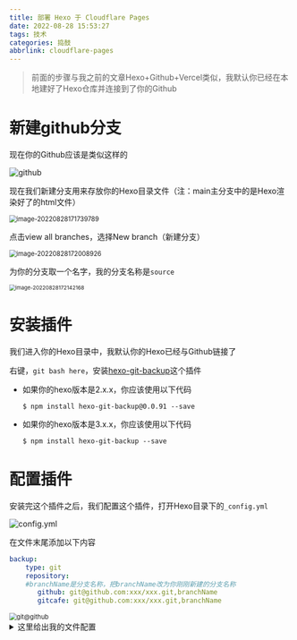 ```yaml
---
title: 部署 Hexo 于 Cloudflare Pages
date: 2022-08-28 15:53:27
tags: 技术
categories: 捣鼓
abbrlink: cloudflare-pages
---
```


> 前面的步骤与我之前的文章Hexo+Github+Vercel类似，我默认你已经在本地建好了Hexo仓库并连接到了你的Github

# 新建github分支

现在你的Github应该是类似这样的

![github](https://cdn.jsdelivr.net/gh/wefoox/pic/2022/08/29/15-05-47.webp)

现在我们新建分支用来存放你的Hexo目录文件（注：main主分支中的是Hexo渲染好了的html文件）

<img src="https://cdn.jsdelivr.net/gh/wefoox/pic/2022/08/29/15-40-29.webp" alt="image-20220828171739789" style="zoom:80%;" />

点击view all branches，选择New branch（新建分支）

<img src="https://cdn.jsdelivr.net/gh/wefoox/pic/2022/08/29/15-40-41.webp" alt="image-20220828172008926" style="zoom:80%;" />

为你的分支取一个名字，我的分支名称是`source`

<img src="https://cdn.jsdelivr.net/gh/wefoox/pic/2022/08/29/15-40-46.webp" alt="image-20220828172142168" style="zoom:67%;" />

# 安装插件

我们进入你的Hexo目录中，我默认你的Hexo已经与Github链接了

右键，`git bash here`，安装[hexo-git-backup](https://github.com/coneycode/hexo-git-backup)这个插件

- 如果你的hexo版本是2.x.x，你应该使用以下代码
    ```shell
    $ npm install hexo-git-backup@0.0.91 --save
    ```
- 如果你的hexo版本是3.x.x，你应该使用以下代码
    ```shell
    $ npm install hexo-git-backup --save
    ```

# 配置插件

安装完这个插件之后，我们配置这个插件，打开Hexo目录下的`_config.yml`

![config.yml](https://cdn.jsdelivr.net/gh/wefoox/pic/2022/08/29/15-41-21.webp)

在文件末尾添加以下内容

```yml
backup:
    type: git
    repository:
    #branchName是分支名称，把branchName改为你刚刚新建的分支名称
       github: git@github.com:xxx/xxx.git,branchName
       gitcafe: git@github.com:xxx/xxx.git,branchName
```

<img src="https://cdn.jsdelivr.net/gh/wefoox/pic/2022/08/29/15-51-56.webp" alt="git@github" style="zoom:80%;" />

<details>
<summary>这里给出我的文件配置</summary>
```yml

# Deployment
## Docs: https://hexo.io/docs/one-command-deployment
deploy:
  type: git
  repository: git@github.com:weekdaycare/weekdaycare.github.io.git
  branch: main

#备份
backup:
    type: git
    repository:
       github: git@github.com:weekdaycare/weekdaycare.github.io.git,source
       gitcafe: git@github.com:weekdaycare/weekdaycare.github.io.git,source
```

</details>

# 启用插件

先不要着急，因为Cloudflare Pages创建的时候已经找不到Hexo的模板了，因此需要自己安装Hexo来编译输出，又因为Cloudflare Pages的构建命令只支持单行指令

因此我们在Hexo根目录中新建`build.sh`文件

如果你和我一样用的是[Yun](https://yun.yunyoujun.cn/)主题的话，那你可以照抄我的配置，否则请自行修改，要不然到时候站点缺少啥依赖不跑了

```sh
#!/bin/bash

# 配置环境
npm install -g hexo-cli
mkdir hexo
cd hexo
hexo init
npm install
rm -rf source/_posts
mkdir -p source/_posts

# 安装主题(你们可以改成自己喜欢的主题)
npm i hexo-theme-yun@latest 
# 或者git clone


# 使用新的渲染器(根据自己的主题要求进行调整)
npm install hexo-render-pug hexo-renderer-stylus --save

# 复制文章到指定目录
cd ../
cp -r `ls | grep -v hexo | grep -v config.yml | xargs` hexo/source/_posts
# 复制配置文件
cp config.yml hexo

# 开始构建
cd hexo && hexo g --config config.yml
```

吼，编辑完文件后我们打开`git bash here`

```bash
hexo b
```
或者
```bash
hexo backup
```

现在打开你的Github，切换一下分支，你就可以看到你的Hexo目录已经上传到分支中咯

![github](https://cdn.jsdelivr.net/gh/wefoox/pic/2022/08/29/15-55-59.webp)

<div class="danger">

> 注意：如果你的配置文件中存在密匙等隐私的内容，记住把你的仓库设为隐私！（不会影响站点访问）

</div>


# 创建Cloudflare Pages

前往Cloudflare Pages(https://pages.cloudflare.com/)点击一下`Sign UP`，登录或者注册一个Cloudflare账户。

而后我们便会跳转到Cloudflare Pages的控制台，在控制台处点击`新建项目`，`链接到git`

会让你登录Github账户，登录后在这里选择你的仓库（上一步创建的那个）即可。

![选择你的仓库](https://cdn.jsdelivr.net/gh/wefoox/pic/2022/08/29/15-57-58.webp)

创建Cloudflare Pages站点

在下一个页面中，项目名称可以改成你喜欢的名字，生产分支选择你刚刚创建的分支，下面的内容按照这个填，不要改动

![image-20220828180256905](https://cdn.jsdelivr.net/gh/wefoox/pic/2022/08/29/16-01-05.webp)

设置完成后，便可以直接保存并部署了。

部署成功的栗子

![部署成功的栗子](https://cdn.jsdelivr.net/gh/wefoox/pic/2022/08/29/16-01-33.webp)

上面圈起来的地址即为你的网站地址，点击即可范围

经过上述的部署后，每当我们提交备份（即`hexo b`）至Github分支时，Cloudflare Pages项目便会自动拉取最新的内容，并将其根据上面的配置文件渲染出静态文件并部署到Cloudflare的全球边缘节点中。

# 自定义域名

<div class="info">

> 如果要部署到顶级域，则需要将站点添加到Cloudflare区域并配置名称服务器。example.com
>
> 如果要部署到子域，则站点不必添加至Cloudflare区域。您需要添加自定义CNAME记录以将域指向Cloudflare Pages站点。

</div>

进入Cloudflare Pages，点击你的项目

![cloudflare pages](https://cdn.jsdelivr.net/gh/wefoox/pic/2022/08/29/16-05-31.webp)

点击切换到自定义域，旁边有个设置自定义域

![image-20220828181730607](https://cdn.jsdelivr.net/gh/wefoox/pic/2022/08/29/16-06-13.webp)

输入你的域名，按照流程走，完成后你就能通过自己的域名访问你的网站啦

# 优缺点

1.  速度快：相对于单独购买VPS或使用GitHub Pages，Cloudflare Pages的全球相应速度挺不错的。

2.  免费：每个月有一定的免费配额（500次构建），不折腾的话够用了（除非你非常高产）。

3.  迁移方便：这不是超简单的吗（指抄教程的情况下）。

4.  慢（？）：由于众所周知的原因，国内速度可能会不咋地。

5.  自定义程度低：其实是由于我的部署方案导致的，如果要自定义主题之类的话就需要自己fork一份回来修改了。

6.  部署时间长：由于每次部署都要安装一次环境，服务器队列繁忙时还需要排队，因此从推送更新到部署完成，大概需要花费3~5分钟才能看见网站内容有更新。

7.  折腾麻烦：虽然每月有500次免费构建，但没有教程的话可能会一直踩坑（我今天配置完就跑了22次），导致消耗了太多的构建次数，而且每次修改还要等一段时间才能看得见效果。

参考文章：

- [使用Cloudflare Pages部署Hexo - 哔哩哔哩 (bilibili.com)](https://www.bilibili.com/read/cv15174123/)
